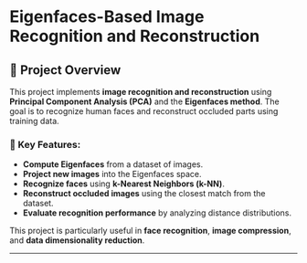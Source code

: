 # Eigenfaces-Based Image Recognition and Reconstruction

## 📌 Project Overview

This project implements **image recognition and reconstruction** using **Principal Component Analysis (PCA)** and the **Eigenfaces method**. The goal is to recognize human faces and reconstruct occluded parts using training data.

### 🔹 Key Features:
- **Compute Eigenfaces** from a dataset of images.
- **Project new images** into the Eigenfaces space.
- **Recognize faces** using **k-Nearest Neighbors (k-NN)**.
- **Reconstruct occluded images** using the closest match from the dataset.
- **Evaluate recognition performance** by analyzing distance distributions.

This project is particularly useful in **face recognition**, **image compression**, and **data dimensionality reduction**.

---
